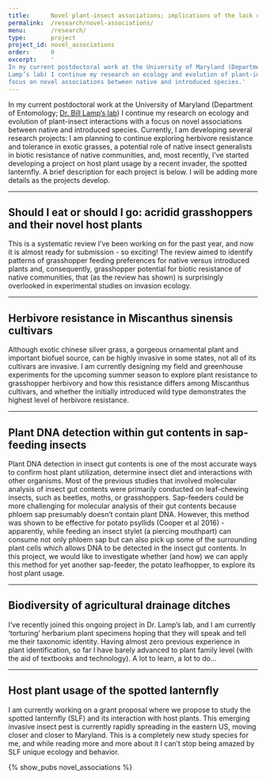 ```yaml
---
title:      Novel plant-insect associations; implications of the lack of coevolution
permalink:  /research/novel-associations/
menu:       /research/
type:       project
project_id: novel_associations
order:      0
excerpt:    '
In my current postdoctoral work at the University of Maryland (Department of Entomology; Dr. Bill
Lamp’s lab) I continue my research on ecology and evolution of plant-insect interactions with a
focus on novel associations between native and introduced species.'
---
```


In my current postdoctoral work at the University of Maryland (Department of Entomology; [Dr. Bill
Lamp’s lab](http://www.clfs.umd.edu/entm/lamp/index.html)) I continue my research on ecology and
evolution of plant-insect interactions with a focus on novel associations between native and
introduced species. Currently, I am developing several research projects: I am planning to continue
exploring herbivore resistance and tolerance in exotic grasses, a potential role of native insect
generalists in biotic resistance of native communities, and, most recently, I’ve started developing
a project on host plant usage by a recent invader, the spotted lanternfly. A brief description for
each project is below. I will be adding more details as the projects develop.

<hr>

## Should I eat or should I go: acridid grasshoppers and their novel host plants
This is a systematic review I’ve been working on for the past year, and now it is almost ready for
submission - so exciting! The review  aimed to identify patterns of grasshopper feeding preferences
for native versus introduced plants and, consequently, grasshopper potential for biotic resistance
of native communities, that (as the review has shown) is surprisingly overlooked in experimental
studies on invasion ecology.

<hr>

## Herbivore resistance in Miscanthus sinensis cultivars
Although exotic chinese silver grass, a gorgeous ornamental plant and important biofuel source, can
be highly invasive in some states, not all of its cultivars are invasive. I am currently designing
my field and greenhouse experiments for the upcoming summer season to explore plant resistance to
grasshopper herbivory and how this resistance differs among Miscanthus cultivars, and whether the
initially introduced wild type demonstrates the highest level of herbivore resistance.

<hr>

## Plant DNA detection within gut contents in sap-feeding insects
Plant DNA detection in insect gut contents is one of the most accurate ways to confirm host plant
utilization, determine insect diet and interactions with other organisms. Most of the previous
studies that involved molecular analysis of insect gut contents were primarily conducted on
leaf-chewing insects, such as beetles, moths, or grasshoppers. Sap-feeders could be more challenging
for molecular analysis of their gut contents because phloem sap presumably doesn’t contain plant
DNA. However, this method was shown to be effective for potato psyllids (Cooper et al 2016) -
apparently, while feeding an insect stylet (a piercing mouthpart) can consume not only phloem sap
but can also pick up some of the surrounding plant cells which allows DNA to be detected in the
insect gut contents. In this project, we would like to investigate whether (and how) we can apply
this method for yet another sap-feeder, the potato leafhopper, to explore its host plant usage. 

<hr>

## Biodiversity of agricultural drainage ditches 
I’ve recently joined this ongoing project in Dr. Lamp’s lab, and I am currently ‘torturing’
herbarium plant specimens hoping that they will speak and tell me their taxonomic identity. Having
almost zero previous experience in plant identification, so far I have barely advanced to plant
family level (with the aid of textbooks and technology). A lot to learn, a lot to do…

<hr>

## Host plant usage of the spotted lanternfly 
I am currently working on a grant proposal where we propose to study the spotted lanternfly (SLF)
and its interaction with host plants. This emerging invasive insect pest is currently rapidly
spreading in the eastern US, moving closer and closer to Maryland. This is a completely new study
species for me, and while reading more and more about it I can’t stop being amazed by SLF unique
ecology and behavior. 

<div class="ic4f-pubs-project"> {% show_pubs novel_associations %} </div>
